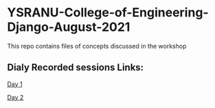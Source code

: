 # YSRANU-College-of-Engineering-Django-August-2021
This repo contains files of concepts discussed in the workshop
## Dialy Recorded sessions Links:
[Day 1](https://transcripts.gotomeeting.com/#/s/a57d5222e9750dac805066ddc7ff30e175f07bb7c48611a716229e66f2490c50)

[Day 2](https://transcripts.gotomeeting.com/#/s/d33492b5761dc5a80d1ee2bef74be61248a96a2a73f40914b6a9646671f43478)


